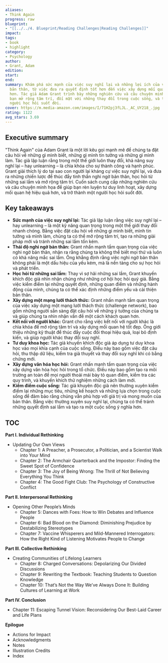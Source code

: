 ```yaml
---
aliases:
- Think Again
progress: raw
blueprint:
- "[[../../4. Blueprint/Reading Challenges|Reading Challenges]]"
impact:
tags:
- book
- highlight
category:
- Psychology
author:
- Grant, Adam
edition:
start:
end:
summary: Khám phá sức mạnh của việc suy nghĩ lại và những lợi ích của việc nghi ngờ
  bản thân, từ việc đưa ra quyết định tốt hơn đến việc xây dựng mối quan hệ hiệu quả
  hơn. Tác giả Adam Grant trình bày những nghiên cứu và câu chuyện minh họa để giúp
  bạn mở rộng tâm trí, đối mặt với những thay đổi trong cuộc sống, và trở thành một
  người học hỏi suốt đời.
cover: https://m.media-amazon.com/images/I/71H2pj3fLJL._AC_UY218_.jpg
rating: 1122
avg_stars: 3.69
---
```


## Executive summary

"Think Again" của Adam Grant là một lời kêu gọi mạnh mẽ để chúng ta đặt câu hỏi về những gì mình biết, những gì mình tin tưởng và những gì mình làm.  Tác giả lập luận rằng trong một thế giới luôn thay đổi, khả năng suy nghĩ lại – hay unlearning – là chìa khóa cho sự thành công và hạnh phúc. Grant giải thích lý do tại sao con người lại kháng cự việc suy nghĩ lại, và đưa ra những chiến lược để thúc đẩy tinh thần nghi ngờ bản thân, học hỏi từ những sai lầm và mở rộng tâm trí. Cuốn sách cung cấp những nghiên cứu và câu chuyện minh họa để giúp bạn rèn luyện tư duy linh hoạt, xây dựng mối quan hệ hiệu quả hơn, và trở thành một người học hỏi suốt đời.

## Key takeaways

- **Sức mạnh của việc suy nghĩ lại:**  Tác giả lập luận rằng việc suy nghĩ lại – hay unlearning – là một kỹ năng quan trọng trong một thế giới thay đổi nhanh chóng. Bằng việc đặt câu hỏi về những gì mình biết, mình tin tưởng và mình làm, chúng ta có thể mở rộng tâm trí, tạo ra những giải pháp mới và tránh những sai lầm tốn kém.
- **Thái độ nghi ngờ bản thân:**  Grant nhấn mạnh tầm quan trọng của việc nghi ngờ bản thân, nhận ra rằng chúng ta không thể biết mọi thứ và luôn có khả năng mắc sai lầm.  Ông khẳng định rằng việc nghi ngờ bản thân không phải là một dấu hiệu của yếu kém, mà là nền tảng cho sự học hỏi và phát triển.
- **Học hỏi từ những sai lầm:**  Thay vì sợ hãi những sai lầm, Grant khuyến khích độc giả nhìn nhận chúng như những cơ hội học hỏi quý giá.  Bằng việc kiểm điểm lại những quyết định, những quan điểm và những hành động của mình, chúng ta có thể xác định những điểm yếu và cải thiện bản thân.
- **Xây dựng một mạng lưới thách thức:**  Grant nhấn mạnh tầm quan trọng của việc xây dựng một mạng lưới thách thức (challenge network), bao gồm những người sẵn sàng đặt câu hỏi về những ý tưởng của chúng ta và giúp chúng ta nhìn nhận vấn đề một cách khách quan hơn.
- **Kết nối với người khác:**  Grant cho rằng việc kết nối với người khác là chìa khóa để mở rộng tâm trí và xây dựng mối quan hệ tốt đẹp.  Ông giới thiệu những kỹ thuật để thúc đẩy cuộc đối thoại hiệu quả, loại bỏ định kiến, và giúp người khác thay đổi suy nghĩ.
- **Tư duy khoa học:**  Tác giả khuyến khích độc giả áp dụng tư duy khoa học vào mọi khía cạnh của cuộc sống.  Điều này bao gồm việc đặt câu hỏi, thu thập dữ liệu, kiểm tra giả thuyết và thay đổi suy nghĩ khi có bằng chứng mới.
- **Xây dựng văn hóa học hỏi:**  Grant nhấn mạnh tầm quan trọng của việc xây dựng văn hóa học hỏi trong tổ chức.  Điều này bao gồm tạo ra môi trường an toàn để mọi người thoải mái bày tỏ quan điểm, kiểm tra các quy trình, và khuyến khích thử nghiệm những cách làm mới.
- **Kiểm điểm cuộc sống:**  Tác giả khuyên độc giả nên thường xuyên kiểm điểm lại những mục tiêu, những kế hoạch và những lựa chọn trong cuộc sống để đảm bảo rằng chúng vẫn phù hợp với giá trị và mong muốn của bản thân.  Bằng việc thường xuyên suy nghĩ lại, chúng ta có thể tránh những quyết định sai lầm và tạo ra một cuộc sống ý nghĩa hơn.

## TOC

**Part I. Individual Rethinking**
- Updating Our Own Views
  - Chapter 1: A Preacher, a Prosecutor, a Politician, and a Scientist Walk into Your Mind
  - Chapter 2: The Armchair Quarterback and the Impostor: Finding the Sweet Spot of Confidence
  - Chapter 3: The Joy of Being Wrong: The Thrill of Not Believing Everything You Think
  - Chapter 4: The Good Fight Club: The Psychology of Constructive Conflict

**Part II. Interpersonal Rethinking**
- Opening Other People’s Minds
  - Chapter 5: Dances with Foes: How to Win Debates and Influence People
  - Chapter 6: Bad Blood on the Diamond: Diminishing Prejudice by Destabilizing Stereotypes
  - Chapter 7: Vaccine Whisperers and Mild-Mannered Interrogators: How the Right Kind of Listening Motivates People to Change

**Part III. Collective Rethinking**
- Creating Communities of Lifelong Learners
  - Chapter 8: Charged Conversations: Depolarizing Our Divided Discussions
  - Chapter 9: Rewriting the Textbook: Teaching Students to Question Knowledge
  - Chapter 10: That’s Not the Way We’ve Always Done It: Building Cultures of Learning at Work

**Part IV. Conclusion**
  - Chapter 11: Escaping Tunnel Vision: Reconsidering Our Best-Laid Career and Life Plans

**Epilogue**
- Actions for Impact
- Acknowledgments
- Notes
- Illustration Credits
- Index